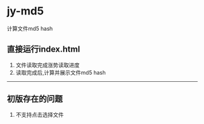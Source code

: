 # jy-md5
计算文件md5 hash
## 直接运行index.html
1. 文件读取完成涨势读取进度
2. 读取完成后,计算并展示文件md5 hash
******
## 初版存在的问题
1. 不支持点击选择文件
